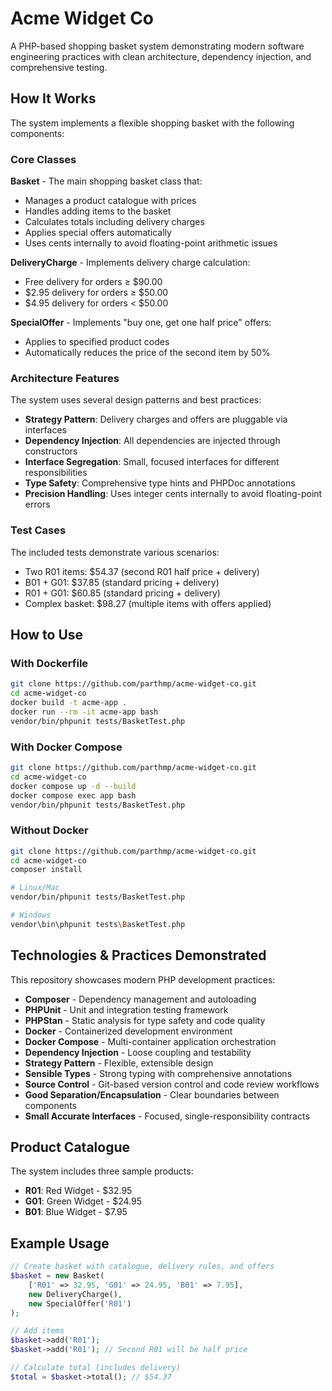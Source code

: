 # Acme Widget Co

A PHP-based shopping basket system demonstrating modern software engineering practices with clean architecture, dependency injection, and comprehensive testing.

## How It Works

The system implements a flexible shopping basket with the following components:

### Core Classes

**Basket** - The main shopping basket class that:
- Manages a product catalogue with prices
- Handles adding items to the basket
- Calculates totals including delivery charges
- Applies special offers automatically
- Uses cents internally to avoid floating-point arithmetic issues

**DeliveryCharge** - Implements delivery charge calculation:
- Free delivery for orders ≥ $90.00
- $2.95 delivery for orders ≥ $50.00
- $4.95 delivery for orders < $50.00

**SpecialOffer** - Implements "buy one, get one half price" offers:
- Applies to specified product codes
- Automatically reduces the price of the second item by 50%

### Architecture Features

The system uses several design patterns and best practices:

- **Strategy Pattern**: Delivery charges and offers are pluggable via interfaces
- **Dependency Injection**: All dependencies are injected through constructors
- **Interface Segregation**: Small, focused interfaces for different responsibilities
- **Type Safety**: Comprehensive type hints and PHPDoc annotations
- **Precision Handling**: Uses integer cents internally to avoid floating-point errors

### Test Cases

The included tests demonstrate various scenarios:
- Two R01 items: $54.37 (second R01 half price + delivery)
- B01 + G01: $37.85 (standard pricing + delivery)  
- R01 + G01: $60.85 (standard pricing + delivery)
- Complex basket: $98.27 (multiple items with offers applied)

## How to Use

### With Dockerfile

```bash
git clone https://github.com/parthmp/acme-widget-co.git
cd acme-widget-co
docker build -t acme-app .
docker run --rm -it acme-app bash
vendor/bin/phpunit tests/BasketTest.php
```

### With Docker Compose

```bash
git clone https://github.com/parthmp/acme-widget-co.git
cd acme-widget-co
docker compose up -d --build
docker compose exec app bash
vendor/bin/phpunit tests/BasketTest.php
```

### Without Docker

```bash
git clone https://github.com/parthmp/acme-widget-co.git
cd acme-widget-co
composer install

# Linux/Mac
vendor/bin/phpunit tests/BasketTest.php

# Windows
vendor\bin\phpunit tests\BasketTest.php
```

## Technologies & Practices Demonstrated

This repository showcases modern PHP development practices:

- **Composer** - Dependency management and autoloading
- **PHPUnit** - Unit and integration testing framework
- **PHPStan** - Static analysis for type safety and code quality
- **Docker** - Containerized development environment
- **Docker Compose** - Multi-container application orchestration
- **Dependency Injection** - Loose coupling and testability
- **Strategy Pattern** - Flexible, extensible design
- **Sensible Types** - Strong typing with comprehensive annotations
- **Source Control** - Git-based version control and code review workflows
- **Good Separation/Encapsulation** - Clear boundaries between components
- **Small Accurate Interfaces** - Focused, single-responsibility contracts

## Product Catalogue

The system includes three sample products:
- **R01**: Red Widget - $32.95
- **G01**: Green Widget - $24.95  
- **B01**: Blue Widget - $7.95

## Example Usage

```php
// Create basket with catalogue, delivery rules, and offers
$basket = new Basket(
    ['R01' => 32.95, 'G01' => 24.95, 'B01' => 7.95],
    new DeliveryCharge(),
    new SpecialOffer('R01')
);

// Add items
$basket->add('R01');
$basket->add('R01'); // Second R01 will be half price

// Calculate total (includes delivery)
$total = $basket->total(); // $54.37
```